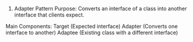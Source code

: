 1. Adapter Pattern
   Purpose: Converts an interface of a class into another interface that clients expect.

Main Components:
Target (Expected interface)
Adapter (Converts one interface to another)
Adaptee (Existing class with a different interface)

